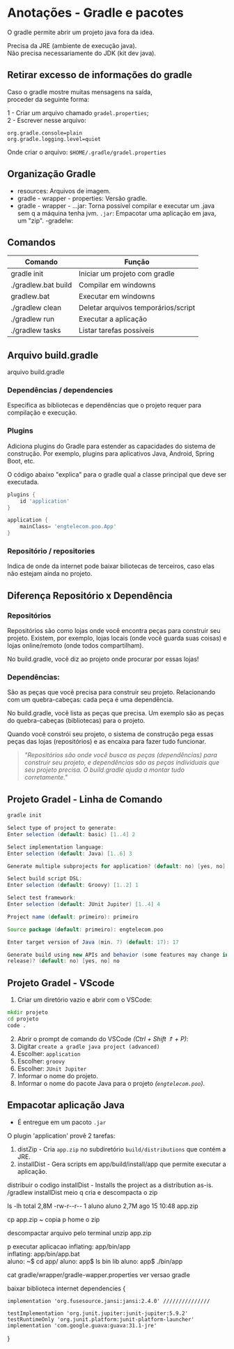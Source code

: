 # Anotações - Gradle e pacotes
O gradle permite abrir um projeto java fora da idea. 

Precisa da JRE (ambiente de execução java).<br>
Não precisa necessariamente do JDK (kit dev java).

## Retirar excesso de informações do gradle
Caso o gradle mostre muitas mensagens na saída, <br>
proceder da seguinte forma:

1 - Criar um arquivo chamado `gradel.properties`; <br>
2 - Escrever nesse arquivo: 
```
org.gradle.console=plain
org.gradle.logging.level=quiet
```

Onde criar o arquivo: `$HOME/.gradle/gradel.properties`


## Organização Gradle
- resources: Arquivos de imagem.
- gradle - wrapper - properties: Versão gradle.
- gradle - wrapper - ...jar: Torna possível compilar e executar um .java sem q a máquina tenha jvm.
`.jar`: Empacotar uma aplicação em java, um "zip".
-gradelw: 


## Comandos

| Comando | Função |
----|----
| gradle init | Iniciar um projeto com gradle |
| ./gradlew.bat build | Compilar em windowns |
| gradlew.bat | Executar em windowns |
| ./gradlew clean | Deletar arquivos temporários/script | 
|./gradlew run | Executar a aplicação|
| ./gradlew tasks | Listar tarefas possíveis | 


## Arquivo build.gradle
arquivo build.gradle

### Dependências / dependencies
Especifica as bibliotecas e dependências que o projeto requer para compilação e execução.

### Plugins
Adiciona plugins do Gradle para estender as capacidades do sistema de construção. Por exemplo, plugins para aplicativos Java, Android, Spring Boot, etc.

O código abaixo "explica" para o gradle qual a classe principal que deve ser executada.

```gradle
plugins {
    id 'application'
}

application {
    mainClass= 'engtelecom.poo.App'
}
```

### Repositório / repositories
Indica de onde da internet pode baixar biliotecas de terceiros, caso elas não estejam ainda no projeto.


## Diferença Repositório x Dependência
### Repositórios
Repositórios são como lojas onde você encontra peças para construir seu projeto. Existem, por exemplo, lojas locais (onde você guarda suas coisas) e lojas online/remoto (onde todos compartilham).

No build.gradle, você diz ao projeto onde procurar por essas lojas!

### Dependências:

São as peças que você precisa para construir seu projeto. Relacionando com um quebra-cabeças: cada peça é uma dependência. 

No build.gradle, você lista as peças que precisa. Um exemplo são as peças do quebra-cabeças (bibliotecas) para o projeto.

Quando você constrói seu projeto, o sistema de construção pega essas peças das lojas (repositórios) e as encaixa para fazer tudo funcionar.

>_"Repositórios são onde você busca as peças (dependências) para construir seu projeto, e dependências são as peças individuais que seu projeto precisa. O build.gradle ajuda a montar tudo corretamente."_

## Projeto Gradel - Linha de Comando

```gradle
gradle init

Select type of project to generate:
Enter selection (default: basic) [1..4] 2

Select implementation language:
Enter selection (default: Java) [1..6] 3

Generate multiple subprojects for application? (default: no) [yes, no] no

Select build script DSL:
Enter selection (default: Groovy) [1..2] 1

Select test framework:
Enter selection (default: JUnit Jupiter) [1..4] 4

Project name (default: primeiro): primeiro

Source package (default: primeiro): engtelecom.poo

Enter target version of Java (min. 7) (default: 17): 17

Generate build using new APIs and behavior (some features may change in the next minor
release)? (default: no) [yes, no] no
```
## Projeto Gradel - VScode

1) Criar um diretório vazio e abrir com o VSCode:
```cmd
mkdir projeto
cd projeto
code .
```
2) Abrir o prompt de comando do VSCode _(Ctrl + Shift ⇑ + P)_:
3) Digitar `create a gradle java project (advanced)`
4) Escolher: `application`
5) Escolher: `groovy`
6) Escolher: `JUnit Jupiter`
7) Informar o nome do projeto.
8) Informar o nome do pacote Java para o projeto _(`engtelecom.poo`)_.


## Empacotar aplicação Java

- É entregue em um pacoto `.jar`

O plugin 'application' provê 2 tarefas:

1) distZip - Cria `app.zip` no subdiretório `build/distributions` que contém a JRE.
2) installDist - Gera scripts em app/build/install/app que permite executar a aplicação.



distribuir o codigo 
installDist - Installs the project as a distribution as-is.
/gradlew installDist
meio q cria e descompacta o zip

ls -lh
total 2,8M
-rw-r--r-- 1 aluno aluno 2,7M ago 15 10:48 app.zip

 cp app.zip ~
copia p home o zip

descompactar arquivo pelo terminal
unzip app.zip


p executar aplicacao 
  inflating: app/bin/app             
  inflating: app/bin/app.bat         
aluno: ~$ cd app/
aluno: app$ ls
bin  lib
aluno: app$ ./bin/app


cat gradle/wrapper/gradle-wapper.properties
ver versao gradle


baixar biblioteca internet
dependencies {
    
    implementation 'org.fusesource.jansi:jansi:2.4.0' ///////////////
    
    testImplementation 'org.junit.jupiter:junit-jupiter:5.9.2'
    testRuntimeOnly 'org.junit.platform:junit-platform-launcher'
    implementation 'com.google.guava:guava:31.1-jre'
}

